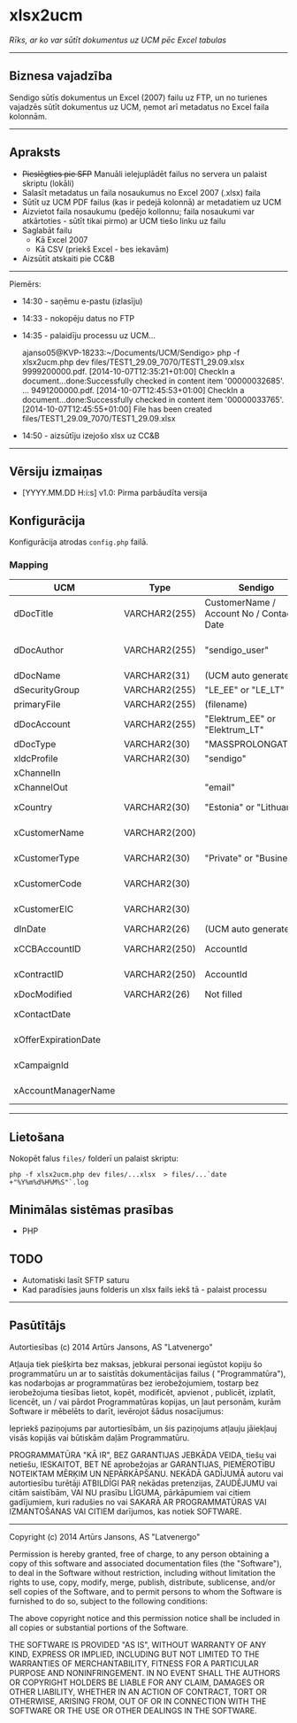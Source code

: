 xlsx2ucm
========

_Rīks, ar ko var sūtīt dokumentus uz UCM pēc Excel tabulas_

---

## Biznesa vajadzība

Sendigo sūtīs dokumentus un Excel (2007) failu uz FTP, un no turienes vajadzēs sūtīt dokumentus uz UCM, ņemot arī metadatus no Excel faila kolonnām.

---

## Apraksts

* ~~Pieslēgties pie SFP~~ Manuāli ielejuplādēt failus no servera un palaist skriptu (lokāli)
* Salasīt metadatus un faila nosaukumus no Excel 2007 (.xlsx) faila
* Sūtīt uz UCM PDF failus (kas ir pedejā kolonnā) ar metadatiem uz UCM
* Aizvietot faila nosaukumu (pedējo kollonnu; faila nosaukumi var atkārtoties - sūtīt tikai pirmo) ar UCM tiešo linku uz failu
* Saglabāt failu
  * Kā Excel 2007
  * Kā CSV (priekš Excel - bes iekavām)
* Aizsūtīt atskaiti pie CC&B

---

Piemērs:

* 14:30 - saņēmu e-pastu (izlasīju)
* 14:33 - nokopēju datus no FTP
* 14:35 - palaidīju processu uz UCM...

    ajanso05@KVP-18233:~/Documents/UCM/Sendigo> php -f xlsx2ucm.php dev files/TEST1_29.09_7070/TEST1_29.09.xlsx
    9999200000.pdf.
    [2014-10-07T12:35:21+01:00] CheckIn a document...done:Successfully checked in content item '00000032685'.
    ...
    9491200000.pdf.
    [2014-10-07T12:45:53+01:00] CheckIn a document...done:Successfully checked in content item '00000033765'.
    [2014-10-07T12:45:55+01:00] File has been created files/TEST1_29.09_7070/TEST1_29.09.xlsx

* 14:50 - aizsūtīju izejošo xlsx uz CC&B 

---

## Vērsiju izmaiņas

- [YYYY.MM.DD H:i:s] v1.0: Pirma parbāudīta versija

## Konfigurācija

Konfigurācija atrodas ```config.php``` failā.

### Mapping

| UCM | Type | Sendigo | Sample | Notes
|---- |----- |-------- | -------|-------
| dDocTitle | VARCHAR2(255) | CustomerName / Account No / Contact Date | RIINA SOIDLA / 0839200000 / 2014.09.10 |  
| dDocAuthor | VARCHAR2(255) | &quot;sendigo_user&quot; | sendigo_user | Servcie user name
| dDocName | VARCHAR2(31) | (UCM auto generated) | (auto) |  
| dSecurityGroup | VARCHAR2(255) | &quot;LE_EE&quot; or &quot;LE_LT&quot; | LE_EE |  
| primaryFile | VARCHAR2(255) | (filename) | 839200000.pdf |  
| dDocAccount | VARCHAR2(255) | &quot;Elektrum_EE&quot; or &quot;Elektrum_LT&quot; | Elektrum_EE |  
| dDocType | VARCHAR2(30) | &quot;MASSPROLONGATION&quot; | MASSPROLONGATION |  
| xldcProfile | VARCHAR2(30) | &quot;sendigo&quot; | sendigo |  
| xChannelIn |   |   | (empty) |  
| xChannelOut |   | &quot;email&quot; | email |  
| xCountry | VARCHAR2(30) | &quot;Estonia&quot; or &quot;Lithuania&quot; | Estonia | From excel
| xCustomerName | VARCHAR2(200) |   | RIINA SOIDLA | From excel
| xCustomerType | VARCHAR2(30) | &quot;Private&quot; or &quot;Business&quot; | Private | From excel
| xCustomerCode | VARCHAR2(30) |   | 45706076520 | From excel
| xCustomerEIC | VARCHAR2(30) |   | 38X-AVP-71F200E7 | From excel
| dInDate | VARCHAR2(26) | (UCM auto generated) | (auto) |  
| xCCBAccountID | VARCHAR2(250) | AccountId | 0839200000 | From excel
| xContractID | VARCHAR2(250) | AccountId | 0839200000 | From excel
| xDocModified | VARCHAR2(26) | Not filled | (auto) |  
| xContactDate |   |  | 10.09.2014 | From excel
| xOfferExpirationDate |   |  | 30.09.2014 | From excel
| xCampaignId |   |  | 1 | From excel
| xAccountManagerName |   |   | (not defined) | From excel

---

## Lietošana

Nokopēt falus ```files/``` folderī un palaist skriptu:

    php -f xlsx2ucm.php dev files/...xlsx  > files/...`date +"%Y%m%d%H%M%S"`.log

## Minimālas sistēmas prasības

* PHP

## TODO

* Automatiski lasīt SFTP saturu
* Kad paradīsies jauns folderis un xlsx fails iekš tā - palaist processu

---

## Pasūtītājs

Autortiesības (c) 2014 Artūrs Jansons, AS "Latvenergo"

Atļauja tiek piešķirta bez maksas, jebkurai personai iegūstot kopiju šo programmatūru un ar to saistītās dokumentācijas failus ( "Programmatūra"), kas nodarbojas ar programmatūras bez ierobežojumiem, tostarp bez ierobežojuma tiesības lietot, kopēt, modificēt, apvienot , publicēt, izplatīt, licencēt, un / vai pārdot Programmatūras kopijas, un ļaut personām, kurām Software ir mēbelēts to darīt, ievērojot šādus nosacījumus: 

Iepriekš paziņojums par autortiesībām, un šis paziņojums atļauju jāiekļauj visās kopijās vai būtiskām daļām Programmatūru. 

PROGRAMMATŪRA "KĀ IR", BEZ GARANTIJAS JEBKĀDA VEIDA, tiešu vai netiešu, IESKAITOT, BET NE aprobežojas ar GARANTIJAS, PIEMĒROTĪBU NOTEIKTAM MĒRĶIM UN NEPĀRKĀPŠANU. NEKĀDĀ GADĪJUMĀ autoru vai autortiesību turētāji ATBILDĪGI PAR nekādas pretenzijas, ZAUDĒJUMU vai citām saistībām, VAI NU prasību LĪGUMA, pārkāpumiem vai citiem gadījumiem, kuri radušies no vai SAKARĀ AR PROGRAMMATŪRAS VAI IZMANTOŠANAS VAI CITIEM darījumos, kas notiek SOFTWARE.

***

Copyright (c) 2014 Artūrs Jansons, AS "Latvenergo"

Permission is hereby granted, free of charge, to any person obtaining a copy of this software and associated documentation files (the "Software"), to deal in the Software without restriction, including without limitation the rights to use, copy, modify, merge, publish, distribute, sublicense, and/or sell copies of the Software, and to permit persons to whom the Software is furnished to do so, subject to the following conditions:

The above copyright notice and this permission notice shall be included in all copies or substantial portions of the Software.

THE SOFTWARE IS PROVIDED "AS IS", WITHOUT WARRANTY OF ANY KIND, EXPRESS OR IMPLIED, INCLUDING BUT NOT LIMITED TO THE WARRANTIES OF MERCHANTABILITY, FITNESS FOR A PARTICULAR PURPOSE AND NONINFRINGEMENT. IN NO EVENT SHALL THE AUTHORS OR COPYRIGHT HOLDERS BE LIABLE FOR ANY CLAIM, DAMAGES OR OTHER LIABILITY, WHETHER IN AN ACTION OF CONTRACT, TORT OR OTHERWISE, ARISING FROM, OUT OF OR IN CONNECTION WITH THE SOFTWARE OR THE USE OR OTHER DEALINGS IN THE SOFTWARE.